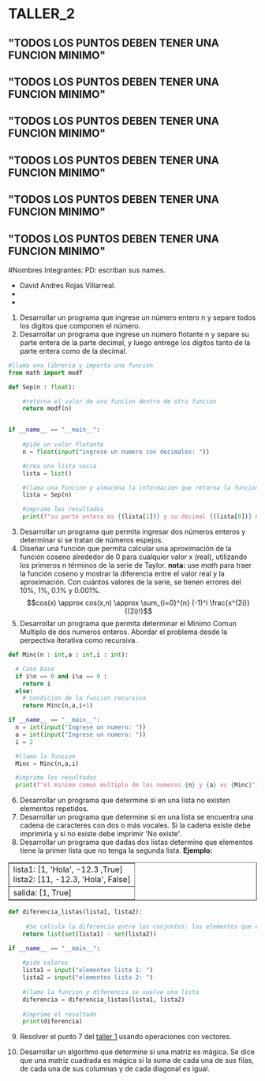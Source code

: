 # TALLER_2
## "TODOS LOS PUNTOS DEBEN TENER UNA FUNCION MINIMO"
## "TODOS LOS PUNTOS DEBEN TENER UNA FUNCION MINIMO"
## "TODOS LOS PUNTOS DEBEN TENER UNA FUNCION MINIMO"
## "TODOS LOS PUNTOS DEBEN TENER UNA FUNCION MINIMO"
## "TODOS LOS PUNTOS DEBEN TENER UNA FUNCION MINIMO"
## "TODOS LOS PUNTOS DEBEN TENER UNA FUNCION MINIMO"

#Nombres Integrantes: PD: escriban sus names.

 
 * David Andres Rojas Villarreal.
 *
 *

1. Desarrollar un programa que ingrese un número entero n y separe todos los digitos que componen el número.
2. Desarrollar un programa que ingrese un número flotante n y separe su parte entera de la parte decimal, y luego entrege los digitos tanto de la parte entera como de la decimal.
```python
#llama una libreria y importa una funcion
from math import modf 

def Sep(n : float):

    #retorna el valor de una funcion dentro de otra funcion
    return modf(n)


if __name__ == "__main__":
    
    #pide un valor flotante
    n = float(input("ingrese un numero con decimales: "))

    #crea una lista vacia
    lista = list()

    #llama una funcion y almacena la informacion que retorna la funcion en la lista
    lista = Sep(n)

    #imprime los resultados
    print(f"su parte entera es {(lista[1])} y su decimal {(lista[0])} numero inicial {n}")
```



3. Desarrollar un programa que permita ingresar dos números enteros y determinar si se tratan de números espejos.
4. Diseñar una función que permita calcular una aproximación de la función coseno alrededor de 0 para cualquier valor x (real), utilizando los primeros n términos de la serie de Taylor. **nota:** use *math* para traer la función coseno y mostrar la diferencia entre el valor real y la aproximación. Con cuántos valores de la serie, se tienen errores del 10%, 1%, 0.1% y 0.001%.
$$cos(x) \approx cos(x,n) \approx \sum_{i=0}^{n} (-1)^i \frac{x^{2i}}{(2i)!}$$
5. Desarrollar un programa que permita determinar el Minimo Comun Multiplo de dos numeros enteros. Abordar el problema desde la perpectiva iterativa como recursiva.
```python
def Minc(n : int,a : int,i : int):

  # Caso base 
  if i%n == 0 and i%a == 0 : 
    return i
  else:
    # Condicion de la funcion recursiva
    return Minc(n,a,i+1)

if __name__ == "__main__":
  n = int(input("Ingrese un numero: "))
  a = int(input("Ingrese un numero: "))
  i = 2

  #llama la funcion
  Minc = Minc(n,a,i)

  #imprime los resultados
  print(f"el minimo comun multiplo de los numeros {n} y {a} es {Minc}")

```

6. Desarrollar un programa que determine si en una lista no existen elementos repetidos.
7. Desarrollar un programa que determine si en una lista se encuentra
una cadena de caracteres con dos o más vocales. Si la cadena existe debe imprimirla y si no existe debe imprimir 'No existe'.
8. Desarrollar un programa que dadas dos listas determine que elementos tiene la primer lista que no tenga la segunda lista. **Ejemplo:**
<center>
<table border="1">
<tr>
<td>
lista1: [1, 'Hola', -12.3 ,True]<br>
lista2: [11, -12.3, 'Hola', False]
</td>
</tr>
<tr>
<td>
salida: [1, True]
</td>
</tr>
</table>
</center>


```python
def diferencia_listas(lista1, lista2):
    
     #Se calcula la diferencia entre los conjuntos: los elementos que están en el conjunto1 pero no en el conjunto2
    return list(set(lista1) - set(lista2))

if __name__ == "__main__":
    
    #pide valores
    lista1 = input("elementos lista 1: ")
    lista2 = input("elementos lista 2: ")
    
    #llama la funcion y diferencia se vuelve una lista
    diferencia = diferencia_listas(lista1, lista2)
    
    #imprime el resultado
    print(diferencia)
```

9. Resolver el punto 7 del [taller 1](https://github.com/fegonzalez7/pdc_unal_clase8) usando operaciones con vectores.

10. Desarrollar un algoritmo que determine si una matriz es mágica. Se dice que una matriz cuadrada es mágica si la suma de cada una de sus filas, de cada una de sus columnas y de cada diagonal es igual.

